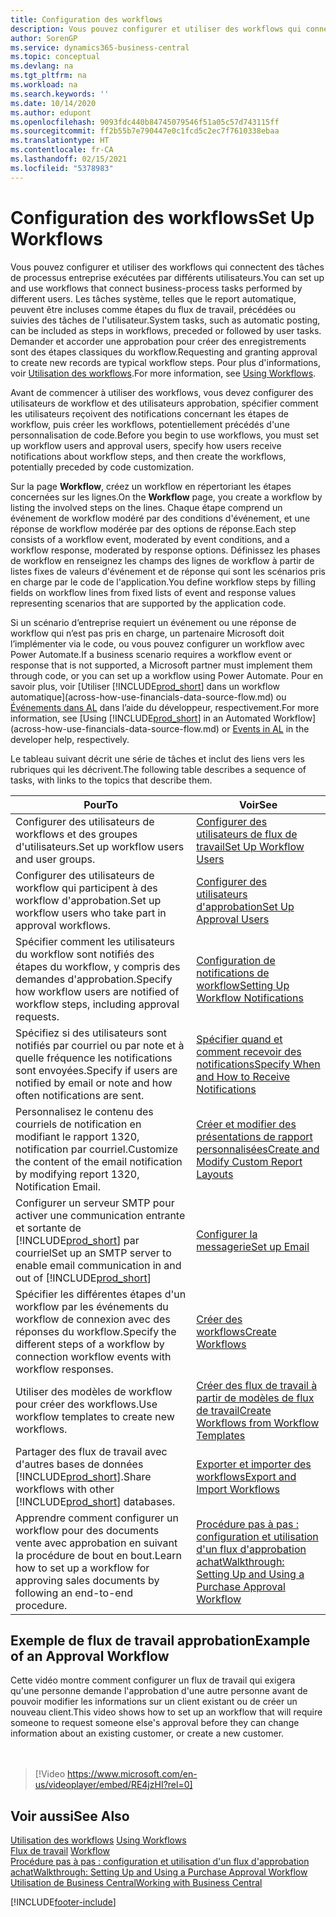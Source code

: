 ```yaml
---
title: Configuration des workflows
description: Vous pouvez configurer et utiliser des workflows qui connectent des tâches de processus entreprise exécutées par différents utilisateurs. Découvrez les différentes étapes à suivre.
author: SorenGP
ms.service: dynamics365-business-central
ms.topic: conceptual
ms.devlang: na
ms.tgt_pltfrm: na
ms.workload: na
ms.search.keywords: ''
ms.date: 10/14/2020
ms.author: edupont
ms.openlocfilehash: 9093fdc440b84745079546f51a05c57d743115ff
ms.sourcegitcommit: ff2b55b7e790447e0c1fcd5c2ec7f7610338ebaa
ms.translationtype: HT
ms.contentlocale: fr-CA
ms.lasthandoff: 02/15/2021
ms.locfileid: "5378983"
---
```

# <a name="set-up-workflows"></a><span data-ttu-id="4f633-104">Configuration des workflows</span><span class="sxs-lookup"><span data-stu-id="4f633-104">Set Up Workflows</span></span>

<span data-ttu-id="4f633-105">Vous pouvez configurer et utiliser des workflows qui connectent des tâches de processus entreprise exécutées par différents utilisateurs.</span><span class="sxs-lookup"><span data-stu-id="4f633-105">You can set up and use workflows that connect business-process tasks performed by different users.</span></span> <span data-ttu-id="4f633-106">Les tâches système, telles que le report automatique, peuvent être incluses comme étapes du flux de travail, précédées ou suivies des tâches de l'utilisateur.</span><span class="sxs-lookup"><span data-stu-id="4f633-106">System tasks, such as automatic posting, can be included as steps in workflows, preceded or followed by user tasks.</span></span> <span data-ttu-id="4f633-107">Demander et accorder une approbation pour créer des enregistrements sont des étapes classiques du workflow.</span><span class="sxs-lookup"><span data-stu-id="4f633-107">Requesting and granting approval to create new records are typical workflow steps.</span></span> <span data-ttu-id="4f633-108">Pour plus d'informations, voir [Utilisation des workflows](across-use-workflows.md).</span><span class="sxs-lookup"><span data-stu-id="4f633-108">For more information, see [Using Workflows](across-use-workflows.md).</span></span>  

 <span data-ttu-id="4f633-109">Avant de commencer à utiliser des workflows, vous devez configurer des utilisateurs de workflow et des utilisateurs approbation, spécifier comment les utilisateurs reçoivent des notifications concernant les étapes de workflow, puis créer les workflows, potentiellement précédés d'une personnalisation de code.</span><span class="sxs-lookup"><span data-stu-id="4f633-109">Before you begin to use workflows, you must set up workflow users and approval users, specify how users receive notifications about workflow steps, and then create the workflows, potentially preceded by code customization.</span></span>  

 <span data-ttu-id="4f633-110">Sur la page **Workflow**, créez un workflow en répertoriant les étapes concernées sur les lignes.</span><span class="sxs-lookup"><span data-stu-id="4f633-110">On the **Workflow** page, you create a workflow by listing the involved steps on the lines.</span></span> <span data-ttu-id="4f633-111">Chaque étape comprend un événement de workflow modéré par des conditions d'événement, et une réponse de workflow modérée par des options de réponse.</span><span class="sxs-lookup"><span data-stu-id="4f633-111">Each step consists of a workflow event, moderated by event conditions, and a workflow response, moderated by response options.</span></span> <span data-ttu-id="4f633-112">Définissez les phases de workflow en renseignez les champs des lignes de workflow à partir de listes fixes de valeurs d'événement et de réponse qui sont les scénarios pris en charge par le code de l'application.</span><span class="sxs-lookup"><span data-stu-id="4f633-112">You define workflow steps by filling fields on workflow lines from fixed lists of event and response values representing scenarios that are supported by the application code.</span></span>  

 <span data-ttu-id="4f633-113">Si un scénario d’entreprise requiert un événement ou une réponse de workflow qui n’est pas pris en charge, un partenaire Microsoft doit l’implémenter via le code, ou vous pouvez configurer un workflow avec Power Automate.</span><span class="sxs-lookup"><span data-stu-id="4f633-113">If a business scenario requires a workflow event or response that is not supported, a Microsoft partner must implement them through code, or you can set up a workflow using Power Automate.</span></span> <span data-ttu-id="4f633-114">Pour en savoir plus, voir [Utiliser [!INCLUDE[prod_short](includes/prod_short.md)] dans un workflow automatique](across-how-use-financials-data-source-flow.md) ou [Événements dans AL](/dynamics365/business-central/dev-itpro/developer/devenv-events-in-al) dans l’aide du développeur, respectivement.</span><span class="sxs-lookup"><span data-stu-id="4f633-114">For more information, see [Using [!INCLUDE[prod_short](includes/prod_short.md)] in an Automated Workflow](across-how-use-financials-data-source-flow.md) or [Events in AL](/dynamics365/business-central/dev-itpro/developer/devenv-events-in-al) in the developer help, respectively.</span></span>

 <span data-ttu-id="4f633-115">Le tableau suivant décrit une série de tâches et inclut des liens vers les rubriques qui les décrivent.</span><span class="sxs-lookup"><span data-stu-id="4f633-115">The following table describes a sequence of tasks, with links to the topics that describe them.</span></span>  

|<span data-ttu-id="4f633-116">**Pour**</span><span class="sxs-lookup"><span data-stu-id="4f633-116">**To**</span></span>|<span data-ttu-id="4f633-117">**Voir**</span><span class="sxs-lookup"><span data-stu-id="4f633-117">**See**</span></span>|  
|------------|-------------|  
|<span data-ttu-id="4f633-118">Configurer des utilisateurs de workflows et des groupes d'utilisateurs.</span><span class="sxs-lookup"><span data-stu-id="4f633-118">Set up workflow users and user groups.</span></span>|[<span data-ttu-id="4f633-119">Configurer des utilisateurs de flux de travail</span><span class="sxs-lookup"><span data-stu-id="4f633-119">Set Up Workflow Users</span></span>](across-how-to-set-up-workflow-users.md)|  
|<span data-ttu-id="4f633-120">Configurer des utilisateurs de workflow qui participent à des workflow d'approbation.</span><span class="sxs-lookup"><span data-stu-id="4f633-120">Set up workflow users who take part in approval workflows.</span></span>|[<span data-ttu-id="4f633-121">Configurer des utilisateurs d'approbation</span><span class="sxs-lookup"><span data-stu-id="4f633-121">Set Up Approval Users</span></span>](across-how-to-set-up-approval-users.md)|  
|<span data-ttu-id="4f633-122">Spécifier comment les utilisateurs du workflow sont notifiés des étapes du workflow, y compris des demandes d'approbation.</span><span class="sxs-lookup"><span data-stu-id="4f633-122">Specify how workflow users are notified of workflow steps, including approval requests.</span></span>|[<span data-ttu-id="4f633-123">Configuration de notifications de workflow</span><span class="sxs-lookup"><span data-stu-id="4f633-123">Setting Up Workflow Notifications</span></span>](across-setting-up-workflow-notifications.md)|  
|<span data-ttu-id="4f633-124">Spécifiez si des utilisateurs sont notifiés par courriel ou par note et à quelle fréquence les notifications sont envoyées.</span><span class="sxs-lookup"><span data-stu-id="4f633-124">Specify if users are notified by email or note and how often notifications are sent.</span></span>|[<span data-ttu-id="4f633-125">Spécifier quand et comment recevoir des notifications</span><span class="sxs-lookup"><span data-stu-id="4f633-125">Specify When and How to Receive Notifications</span></span>](across-how-to-specify-when-and-how-to-receive-notifications.md)|  
|<span data-ttu-id="4f633-126">Personnalisez le contenu des courriels de notification en modifiant le rapport 1320, notification par courriel.</span><span class="sxs-lookup"><span data-stu-id="4f633-126">Customize the content of the email notification by modifying report 1320, Notification Email.</span></span>|[<span data-ttu-id="4f633-127">Créer et modifier des présentations de rapport personnalisées</span><span class="sxs-lookup"><span data-stu-id="4f633-127">Create and Modify Custom Report Layouts</span></span>](ui-how-create-custom-report-layout.md)|  
|<span data-ttu-id="4f633-128">Configurer un serveur SMTP pour activer une communication entrante et sortante de [!INCLUDE[prod_short](includes/prod_short.md)] par courriel</span><span class="sxs-lookup"><span data-stu-id="4f633-128">Set up an SMTP server to enable email communication in and out of [!INCLUDE[prod_short](includes/prod_short.md)]</span></span>|[<span data-ttu-id="4f633-129">Configurer la messagerie</span><span class="sxs-lookup"><span data-stu-id="4f633-129">Set up Email</span></span>](admin-how-setup-email.md)|
|<span data-ttu-id="4f633-130">Spécifier les différentes étapes d'un workflow par les événements du workflow de connexion avec des réponses du workflow.</span><span class="sxs-lookup"><span data-stu-id="4f633-130">Specify the different steps of a workflow by connection workflow events with workflow responses.</span></span>|[<span data-ttu-id="4f633-131">Créer des workflows</span><span class="sxs-lookup"><span data-stu-id="4f633-131">Create Workflows</span></span>](across-how-to-create-workflows.md)|  
|<span data-ttu-id="4f633-132">Utiliser des modèles de workflow pour créer des workflows.</span><span class="sxs-lookup"><span data-stu-id="4f633-132">Use workflow templates to create new workflows.</span></span>|[<span data-ttu-id="4f633-133">Créer des flux de travail à partir de modèles de flux de travail</span><span class="sxs-lookup"><span data-stu-id="4f633-133">Create Workflows from Workflow Templates</span></span>](across-how-to-create-workflows-from-workflow-templates.md)|  
|<span data-ttu-id="4f633-134">Partager des flux de travail avec d'autres bases de données [!INCLUDE[prod_short](includes/prod_short.md)].</span><span class="sxs-lookup"><span data-stu-id="4f633-134">Share workflows with other [!INCLUDE[prod_short](includes/prod_short.md)] databases.</span></span>|[<span data-ttu-id="4f633-135">Exporter et importer des workflows</span><span class="sxs-lookup"><span data-stu-id="4f633-135">Export and Import Workflows</span></span>](across-how-to-export-and-import-workflows.md)|  
|<span data-ttu-id="4f633-136">Apprendre comment configurer un workflow pour des documents vente avec approbation en suivant la procédure de bout en bout.</span><span class="sxs-lookup"><span data-stu-id="4f633-136">Learn how to set up a workflow for approving sales documents by following an end-to-end procedure.</span></span>|[<span data-ttu-id="4f633-137">Procédure pas à pas : configuration et utilisation d'un flux d'approbation achat</span><span class="sxs-lookup"><span data-stu-id="4f633-137">Walkthrough: Setting Up and Using a Purchase Approval Workflow</span></span>](walkthrough-setting-up-and-using-a-purchase-approval-workflow.md)|  

## <a name="example-of-an-approval-workflow"></a><span data-ttu-id="4f633-138">Exemple de flux de travail approbation</span><span class="sxs-lookup"><span data-stu-id="4f633-138">Example of an Approval Workflow</span></span>
<span data-ttu-id="4f633-139">Cette vidéo montre comment configurer un flux de travail qui exigera qu'une personne demande l'approbation d'une autre personne avant de pouvoir modifier les informations sur un client existant ou de créer un nouveau client.</span><span class="sxs-lookup"><span data-stu-id="4f633-139">This video shows how to set up an workflow that will require someone to request someone else's approval before they can change information about an existing customer, or create a new customer.</span></span>  
<br><br>  

> [!Video https://www.microsoft.com/en-us/videoplayer/embed/RE4jzHI?rel=0]

## <a name="see-also"></a><span data-ttu-id="4f633-140">Voir aussi</span><span class="sxs-lookup"><span data-stu-id="4f633-140">See Also</span></span>  
 <span data-ttu-id="4f633-141">[Utilisation des workflows](across-use-workflows.md) </span><span class="sxs-lookup"><span data-stu-id="4f633-141">[Using Workflows](across-use-workflows.md) </span></span>  
 <span data-ttu-id="4f633-142">[Flux de travail](across-workflow.md) </span><span class="sxs-lookup"><span data-stu-id="4f633-142">[Workflow](across-workflow.md) </span></span>  
 [<span data-ttu-id="4f633-143">Procédure pas à pas : configuration et utilisation d'un flux d'approbation achat</span><span class="sxs-lookup"><span data-stu-id="4f633-143">Walkthrough: Setting Up and Using a Purchase Approval Workflow</span></span>](walkthrough-setting-up-and-using-a-purchase-approval-workflow.md)  
 [<span data-ttu-id="4f633-144">Utilisation de Business Central</span><span class="sxs-lookup"><span data-stu-id="4f633-144">Working with Business Central</span></span>](ui-work-product.md)


[!INCLUDE[footer-include](includes/footer-banner.md)]